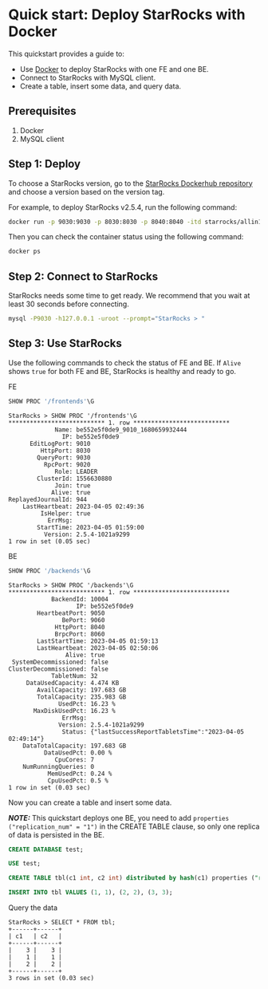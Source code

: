 # Quick start: Deploy StarRocks with Docker

This quickstart provides a guide to:
* Use [Docker](https://docs.docker.com/engine/install) to deploy StarRocks with one FE and one BE.
* Connect to StarRocks with MySQL client.
* Create a table, insert some data, and query data.

## Prerequisites

1. Docker
2. MySQL client

## Step 1: Deploy

To choose a StarRocks version, go to the [StarRocks Dockerhub repository](https://hub.docker.com/r/starrocks/allin1-ubuntu/tags) and choose a version based on the version tag.

For example, to deploy StarRocks v2.5.4, run the following command:

```sh
docker run -p 9030:9030 -p 8030:8030 -p 8040:8040 -itd starrocks/allin1-ubuntu:2.5.4
```

Then you can check the container status using the following command:

```sh
docker ps
```

## Step 2: Connect to StarRocks

StarRocks needs some time to get ready. We recommend that you wait at least 30 seconds before connecting.

```sh
mysql -P9030 -h127.0.0.1 -uroot --prompt="StarRocks > "
```

## Step 3: Use StarRocks

Use the following commands to check the status of FE and BE. If `Alive` shows `true` for both FE and BE, StarRocks is healthy and ready to go.

FE

```SQL
SHOW PROC '/frontends'\G
```

```plaintext
StarRocks > SHOW PROC '/frontends'\G
*************************** 1. row ***************************
             Name: be552e5f0de9_9010_1680659932444
               IP: be552e5f0de9
      EditLogPort: 9010
         HttpPort: 8030
        QueryPort: 9030
          RpcPort: 9020
             Role: LEADER
        ClusterId: 1556630880
             Join: true
            Alive: true
ReplayedJournalId: 944
    LastHeartbeat: 2023-04-05 02:49:36
         IsHelper: true
           ErrMsg: 
        StartTime: 2023-04-05 01:59:00
          Version: 2.5.4-1021a9299
1 row in set (0.05 sec)

```

BE

```SQL
SHOW PROC '/backends'\G
```

```plaintext
StarRocks > SHOW PROC '/backends'\G
*************************** 1. row ***************************
            BackendId: 10004
                   IP: be552e5f0de9
        HeartbeatPort: 9050
               BePort: 9060
             HttpPort: 8040
             BrpcPort: 8060
        LastStartTime: 2023-04-05 01:59:13
        LastHeartbeat: 2023-04-05 02:50:06
                Alive: true
 SystemDecommissioned: false
ClusterDecommissioned: false
            TabletNum: 32
     DataUsedCapacity: 4.474 KB
        AvailCapacity: 197.683 GB
        TotalCapacity: 235.983 GB
              UsedPct: 16.23 %
       MaxDiskUsedPct: 16.23 %
               ErrMsg: 
              Version: 2.5.4-1021a9299
               Status: {"lastSuccessReportTabletsTime":"2023-04-05 02:49:14"}
    DataTotalCapacity: 197.683 GB
          DataUsedPct: 0.00 %
             CpuCores: 7
    NumRunningQueries: 0
           MemUsedPct: 0.24 %
           CpuUsedPct: 0.5 %
1 row in set (0.03 sec)
```

Now you can create a table and insert some data.

**_NOTE:_** This quickstart deploys one BE, you need to add `properties ("replication_num" = "1")` in the CREATE TABLE clause, so only one replica of data is persisted in the BE.

```SQL
CREATE DATABASE test;

USE test;

CREATE TABLE tbl(c1 int, c2 int) distributed by hash(c1) properties ("replication_num" = "1");

INSERT INTO tbl VALUES (1, 1), (2, 2), (3, 3);
```

Query the data

```plaintext
StarRocks > SELECT * FROM tbl;
+------+------+
| c1   | c2   |
+------+------+
|    3 |    3 |
|    1 |    1 |
|    2 |    2 |
+------+------+
3 rows in set (0.03 sec)
```
